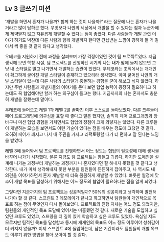 ## Lv 3 글쓰기 미션

‘개발을 하면서 혼자가 나을까? 함께 하는 것이 나을까?’ 라는 질문에 나는 혼자가 나을 거라고 많이 답하곤 했다. 무엇보다 나만의 세상에서 개발을 할 수 있다는 점과 누군가에게 제약받지 않고 자유롭게 개발할 수 있다는 점이 좋았다. 다른 사람들과 개발 관련 이야기 하기도 벅찬데 다른 사람과 함께 개발까지 한다면 간섭받는 느낌이 강하게 들 거 같아서 썩 좋을 것 같지 않다고 생각했다.


우테코를 지원하기 전에 과정을 살펴보며 가장 걱정이었던 것이 팀 프로젝트였다. 지금 생각해 보면 학창 시절, 팀 프로젝트를 진행하던 시기의 나는 내가 맘에 들지 않으면 그냥 내 스타일로 밀고 나가면서 개발하는 습관이 있었다. 우테코라는 조직에서는 개개인이 확고하게 굳어진 개발 스타일이 존재하고 있으리라 생각했다. 이미 굳어진 나만의 개발 스타일이 있는데 다른 사람의 스타일과 충돌하는 경험을 굳이 해보고 싶지 않았다. 하지만 주변 사람들과 개발자들의 이야기를 듣다 보면 협업 능력이 굉장히 필요하다고 하는데도 꼭 협업해야만 할까 하는 의구심이 들고는 했다. 지금까지의 나는 혼자서도 충분히 개발을 잘했는데 말이다.


우테코에 들어오고 레벨 1과 레벨 2를 끝마친 이후 스스로를 돌아보았다. 다른 크루들이 페어 프로그래밍에 의구심을 표할 때 좋다고 말은 했지만, 솔직히 페어 프로그래밍과 장바구니 미션 협업 경험을 거치면서도 협업의 장점이 크게 와닿지는 않았다. 다른 크루들이 개발하는 모습을 보면서도 이런 기술이 있다는 점을 배우는 정도에 그쳤던 것 같다. 오히려 페어가 깨지고 나서 내 주관을 가지고 리팩토링할 때가 더 편하고 잘 된다는 느낌을 받았다. 


레벨 3에 들어와서 팀 프로젝트를 진행하면서 어느 정도는 협업의 필요성에 대해 생각을 바꾸어 나가기 시작했다. 물론 지금도 팀 프로젝트는 힘들고 괴롭다. 하지만 도메인을 설계해 나가는 과정부터 개발하는 과정까지 나 혼자였다면 잘 해내지 못했을 것 같다고 생각한다. 내가 미처 생각해내지 못한 부분을 팀원들이 든든하게 잡아주고, 나 역시도 내 의견을 이야기하면서 혼자 개발할 때 더욱 꼼꼼하게 개발할 수 있었다. 빠듯한 일정에 맞추어 개발 목표를 달성하기 위해서는 어느 정도의 협업이 필요하다는 점을 알게 되었다. 


그렇다면 지금까지의 팀 프로젝트는 성공적일까? 50%의 성공이라고 생각하며 발전해 나가야 할 것 같다. 스프린트 3 데모데이가 끝나고 회고하면서 팀원들이 개인적으로 목표로 하는 점이 무엇인지 다시 돌아보았다. 프로젝트의 진행 자체는 어느 정도 되었지만, 팀원들의 개인적인 목표 도달에 있어서는 미흡했던 것 같다. 새로운 기술을 도입하고 싶었던 크루도 있었고, 스프링을 더 깊이 있게 학습하고 싶은 크루도 있었다. 욕심일 지도 모르지만 팀적인 목표를 달성함과 동시에 개개인의 목표도 어느 정도 이루어야 성취감이 더 커지지 않을까? 이제 스프린트 4에 돌입하는데, 남은 기간이라도 팀원들의 개별 목표도 이루기 위한 방법을 찾아 보아야 할 것 같다.
